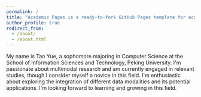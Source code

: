 ```yaml
---
permalink: /
title: "Academic Pages is a ready-to-fork GitHub Pages template for academic personal websites"
author_profile: true
redirect_from: 
  - /about/
  - /about.html
---
```


My name is Tan Yue, a sophomore majoring in Computer Science at the School of Information Sciences and Technology, Peking University. I'm passionate about multimodal research and am currently engaged in relevant studies, though I consider myself a novice in this field. I'm enthusiastic about exploring the integration of different data modalities and its potential applications. I'm looking forward to learning and growing in this field.
